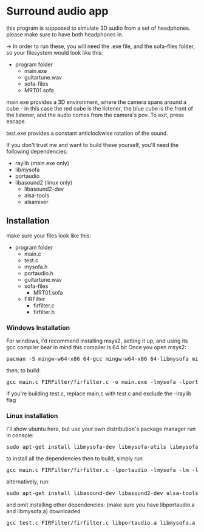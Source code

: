 <h1 id="surround-audio-app">Surround audio app</h1>
<p>this program is supposed to simulate 3D audio from a set of headphones.
please make sure to have both headphones in.</p>
<p>-&gt; In order to run these, you will need the .exe file, and the sofa-files folder, so your filesystem would look like this:</p>
<ul>
<li>program folder<ul>
<li>main.exe</li>
<li>guitartune.wav</li>
<li>sofa-files
  <li>MRT01.sofa</li></li>
</ul>
</li>
</ul>
<p>main.exe provides a 3D environment, where the camera spans around a cube - in this case the red cube is the listener, the blue cube is the front of the listener, and the audio comes from the camera&#39;s pov.
To exit, press escape.</p>
<p>test.exe provides a constant anticlockwise rotation of the sound.</p>
<p>If you don&#39;t trust me and want to build these yourself, you&#39;ll need the following dependencies:</p>
<ul>
<li>raylib (main.exe only)</li>
<li>libmysofa</li>
<li>portaudio</li>
<li>libasound2 (linux only)<ul>
<li>libasound2-dev</li>
<li>alsa-tools</li>
<li>alsamixer</li>
</ul>
</li>
</ul>
<h2 id="installation">Installation</h2>
<p>make sure your files look like this:</p>
<ul>
<li>program folder<ul>
<li>main.c</li>
<li>test.c</li>
<li>mysofa.h</li>
<li>portaudio.h</li>
<li>guitartune.wav</li>
<li>sofa-files<ul>
<li>MRT01.sofa</li>
</ul>
</li>
<li>FIRFilter<ul>
<li>firfilter.c</li>
<li>firfilter.h</li>
</ul>
</li>
</ul>
</li>
</ul>
<h3 id="windows-installation">Windows Installation</h3>
<p>For windows, i&#39;d recommend installing msys2, setting it up, and using its gcc compiler
bear in mind this compiler is 64 bit
Once you open msys2:</p>
<pre class="codeblock language-console">pacman -S mingw-w64-x86_64-gcc mingw-w64-x86_64-libmysofa mingw-w64-x86_64-portaudio
</pre>
<p>then, to build:</p>
<pre class="codeblock language-console">gcc main.c FIRFilter/firfilter.c -o main.exe -lmysofa -lportaudio -lraylib
</pre>
<p>if you&#39;re building test.c, replace main.c with test.c and exclude the -lraylib flag</p>
<h3 id="linux-installation">Linux installation</h3>
<p>I&#39;ll show ubuntu here, but use your own distribution&#39;s package manager
run in console:</p>
<pre class="codeblock language-console">sudo apt-get install libmysofa-dev libmysofa-utils libmysofa1 libasound-dev libasound2-dev portaudio19-dev libportaudio2 alsa-tools alsamixer
</pre>
<p>to install all the dependencies
then to build, simply run</p>
<pre class="codeblock language-console">gcc main.c FIRFilter/firfilter.c -lportaudio -lmysofa -lm -lrt -pthread -lasound
</pre>
<p>alternatively, run:</p>
<pre class="codeblock language-console">sudo apt-get install libasound-dev libasound2-dev alsa-tools alsamixer
</pre>
<p>and omit installing other dependencies: (make sure you have libportaudio.a and libmysofa.a) downloaded</p>
<pre class="codeblock language-console">gcc test.c FIRFilter/firfilter.c libportaudio.a libmysofa.a -lm -lrt -pthread -lasound
</pre>
